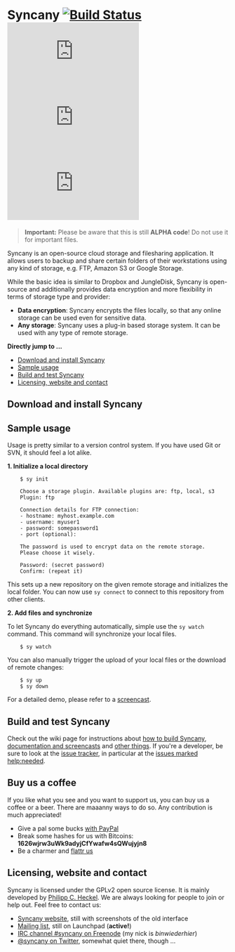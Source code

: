 Syncany [![Build Status](https://travis-ci.org/binwiederhier/syncany.png?branch=master)](https://travis-ci.org/binwiederhier/syncany) [![Coverage Status](http://api.syncany.org/badge/coverage.php)](http://syncany.org/reports/coverage/) [![Test Status](http://api.syncany.org/badge/tests.php)](http://syncany.org/reports/tests/) [![Lines of Code](http://api.syncany.org/badge/lines.php)](http://syncany.org/reports/cloc.xml)
=======
> **Important:** Please be aware that this is still **ALPHA code**! Do not use it
                 for important files.

Syncany is an open-source cloud storage and filesharing application. It allows
users to backup and share certain folders of their workstations using any kind
of storage, e.g. FTP, Amazon S3 or Google Storage.

While the basic idea is similar to Dropbox and JungleDisk, Syncany is
open-source and additionally provides data encryption and more flexibility in
terms of storage type and provider:

- **Data encryption**: Syncany encrypts the files locally, so that any online
  storage can be used even for sensitive data.  
- **Any storage**: Syncany uses a plug-in based storage system. It can
  be used with any type of remote storage.


**Directly jump to ...**

- [Download and install Syncany](#download-and-install-syncany)
- [Sample usage](#sample-usage)
- [Build and test Syncany](#build-and-test-syncany)
- [Licensing, website and contact](#licensing-website-and-contact)

Download and install Syncany
----------------------------

Sample usage
------------

Usage is pretty similar to a version control system. If you have used Git or
SVN, it should feel a lot alike.

**1. Initialize a local directory**

        $ sy init 
        
        Choose a storage plugin. Available plugins are: ftp, local, s3
        Plugin: ftp
        
        Connection details for FTP connection:
        - hostname: myhost.example.com
        - username: myuser1
        - password: somepassword1
        - port (optional):

        The password is used to encrypt data on the remote storage.
        Please choose it wisely.

        Password: (secret password)
        Confirm: (repeat it)
        
This sets up a new repository on the given remote storage and initializes the
local folder. You can now use `sy connect` to connect to this repository
from other clients.

**2. Add files and synchronize**

To let Syncany do everything automatically, simple use the `sy watch` command. 
This command will synchronize your local files. 

        $ sy watch 

You can also manually trigger the upload of your local files or the download of remote changes:

        $ sy up
        $ sy down

For a detailed demo, please refer to a [screencast](https://github.com/binwiederhier/syncany/wiki/Documentation).


Build and test Syncany
----------------------
Check out the wiki page for instructions about [how to build Syncany](https://github.com/binwiederhier/syncany/wiki/Building), [documentation and screencasts](https://github.com/binwiederhier/syncany/wiki/Documentation) and [other things](https://github.com/binwiederhier/syncany/wiki). If you're a developer, be sure to look at
the [issue tracker](https://github.com/binwiederhier/syncany/issues?state=open), in particular at the 
[issues marked help:needed](https://github.com/binwiederhier/syncany/issues?labels=status%3Ahelp-needed).


Buy us a coffee
---------------
If you like what you see and you want to support us, you can buy us a coffee or a beer. There are maaanny ways to do so. Any contribution is much appreciated!

- Give a pal some bucks [with PayPal](http://www.syncany.org/donate.html)
- Break some hashes for us with Bitcoins: **1626wjrw3uWk9adyjCfYwafw4sQWujyjn8**
- Be a charmer and [flattr us](https://flattr.com/thing/290043/Syncany)
 
Licensing, website and contact
------------------------------

Syncany is licensed under the GPLv2 open source license. It is mainly developed by [Philipp C. Heckel](http://blog.philippheckel.com/). We are always looking for people to join or help out. Feel free to contact us:

- [Syncany website](http://www.syncany.org/), still with screenshots of the old interface
- [Mailing list](https://launchpad.net/~syncany-team), still on Launchpad (**active!**)
- [IRC channel #syncany on Freenode](http://webchat.freenode.net/?channels=syncany) (my nick is *binwiederhier*)
- [@syncany on Twitter](http://twitter.com/#!/syncany), somewhat quiet there, though ...
